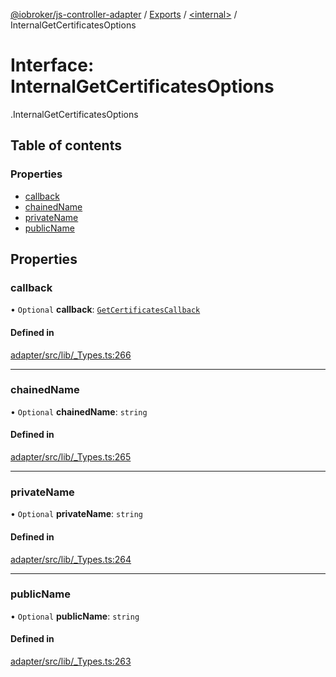 [@iobroker/js-controller-adapter](../README.md) / [Exports](../modules.md) / [<internal\>](../modules/internal_.md) / InternalGetCertificatesOptions

# Interface: InternalGetCertificatesOptions

[<internal>](../modules/internal_.md).InternalGetCertificatesOptions

## Table of contents

### Properties

- [callback](internal_.InternalGetCertificatesOptions.md#callback)
- [chainedName](internal_.InternalGetCertificatesOptions.md#chainedname)
- [privateName](internal_.InternalGetCertificatesOptions.md#privatename)
- [publicName](internal_.InternalGetCertificatesOptions.md#publicname)

## Properties

### callback

• `Optional` **callback**: [`GetCertificatesCallback`](../modules/internal_.md#getcertificatescallback)

#### Defined in

[adapter/src/lib/_Types.ts:266](https://github.com/ioBroker/ioBroker.js-controller/blob/a115ba28/packages/adapter/src/lib/_Types.ts#L266)

___

### chainedName

• `Optional` **chainedName**: `string`

#### Defined in

[adapter/src/lib/_Types.ts:265](https://github.com/ioBroker/ioBroker.js-controller/blob/a115ba28/packages/adapter/src/lib/_Types.ts#L265)

___

### privateName

• `Optional` **privateName**: `string`

#### Defined in

[adapter/src/lib/_Types.ts:264](https://github.com/ioBroker/ioBroker.js-controller/blob/a115ba28/packages/adapter/src/lib/_Types.ts#L264)

___

### publicName

• `Optional` **publicName**: `string`

#### Defined in

[adapter/src/lib/_Types.ts:263](https://github.com/ioBroker/ioBroker.js-controller/blob/a115ba28/packages/adapter/src/lib/_Types.ts#L263)
